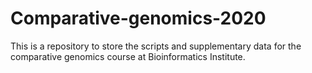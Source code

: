 # Comparative-genomics-2020
This is a repository to store the scripts and supplementary data for the comparative genomics course at Bioinformatics Institute.

